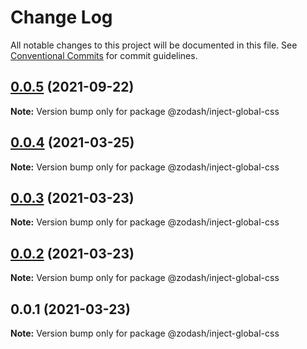# Change Log

All notable changes to this project will be documented in this file.
See [Conventional Commits](https://conventionalcommits.org) for commit guidelines.

## [0.0.5](https://github.com/zcorky/zodash/compare/@zodash/inject-global-css@0.0.4...@zodash/inject-global-css@0.0.5) (2021-09-22)

**Note:** Version bump only for package @zodash/inject-global-css





## [0.0.4](https://github.com/zcorky/zodash/compare/@zodash/inject-global-css@0.0.3...@zodash/inject-global-css@0.0.4) (2021-03-25)

**Note:** Version bump only for package @zodash/inject-global-css





## [0.0.3](https://github.com/zcorky/zodash/compare/@zodash/inject-global-css@0.0.2...@zodash/inject-global-css@0.0.3) (2021-03-23)

**Note:** Version bump only for package @zodash/inject-global-css





## [0.0.2](https://github.com/zcorky/zodash/compare/@zodash/inject-global-css@0.0.1...@zodash/inject-global-css@0.0.2) (2021-03-23)

**Note:** Version bump only for package @zodash/inject-global-css





## 0.0.1 (2021-03-23)

**Note:** Version bump only for package @zodash/inject-global-css
